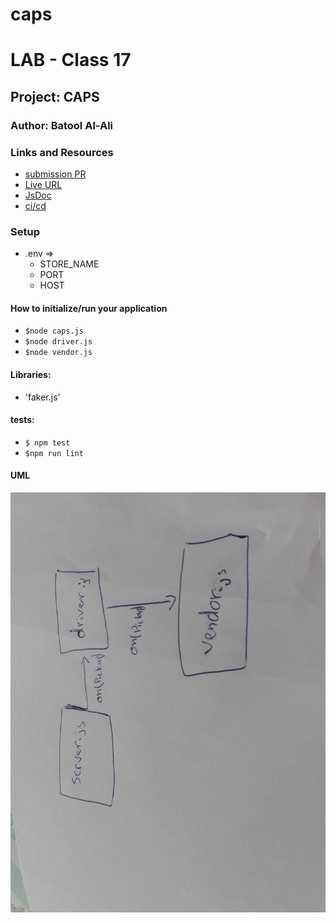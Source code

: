# caps
# LAB - Class 17

## Project: CAPS

### Author: Batool Al-Ali

### Links and Resources

- [submission PR](https://github.com/batool-alali-401-advanced-javascript/caps/pull/7)
- [Live URL]()
- [JsDoc]()
- [ci/cd](https://github.com/batool-alali-401-advanced-javascript/caps/runs/775694991)


### Setup
- .env => 
    - STORE_NAME
    - PORT
    - HOST

#### How to initialize/run your application 
- `$node caps.js`
- `$node driver.js`
- `$node vendor.js`


#### Libraries:
- 'faker.js'



#### tests:
- `$ npm test`
- `$npm run lint`


#### UML
![UML Diagram](UML2.jpg)
